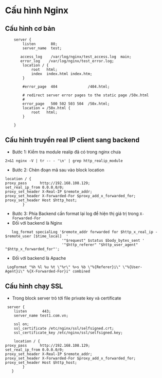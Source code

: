 # Cấu hình Nginx

## Cấu hình cơ bản 
```
    server {
        listen       80;
        server_name  test;

       access_log    /var/log/nginx/test_access.log  main;
       error_log    /var/log/nginx/test_error.log;
        location / {
            root   html;
            index  index.html index.htm;
        }

        #error_page  404              /404.html;

        # redirect server error pages to the static page /50x.html
        #
        error_page   500 502 503 504  /50x.html;
        location = /50x.html {
            root   html;
        }

    }
```
## Cấu hình truyền real IP client sang backend
 - Bước 1: Kiểm tra module realip đã có trong nginx chưa
 ```
 2>&1 nginx -V | tr -- - '\n' | grep http_realip_module
 ```
 - Bước 2: Chèn đoạn mã sau vào block location
```
location / {
proxy_pass      http://192.168.108.129;
set_real_ip_from 0.0.0.0/0;
proxy_set_header X-Real-IP $remote_addr;
proxy_set_header X-Forwarded-For $proxy_add_x_forwarded_for;
proxy_set_header Host $http_host;
        }
```
- Bước 3: Phía Backend cần format lại log để hiện thị giá trị trong `X-Forwarded-For`
- Đối với backend là Nginx
```
   log_format specialLog '$remote_addr forwarded for $http_x_real_ip - $remote_user [$time_local]  '
                          '"$request" $status $body_bytes_sent '
                          '"$http_referer" "$http_user_agent" "$http_x_forwarded_for"';
```
-  Đối với backend là Apache
```
 LogFormat "%h %l %u %t \"%r\" %>s %b \"%{Referer}i\" \"%{User-Agent}i\" %{X-Forwarded-For}i" combined
```
## Cấu hình chạy SSL
- Trong block server trỏ tới file private key và certificate
```
 server {
    listen       443;
    server_name test1.com.vn;

    ssl on;
    ssl_certificate /etc/nginx/ssl/selfsigned.crt;
    ssl_certificate_key /etc/nginx/ssl/selfsigned.key;
    
    location / {
proxy_pass      http://192.168.108.129;
set_real_ip_from 0.0.0.0/0;
proxy_set_header X-Real-IP $remote_addr;
proxy_set_header X-Forwarded-For $proxy_add_x_forwarded_for;
proxy_set_header Host $http_host;
        }
   }
```
